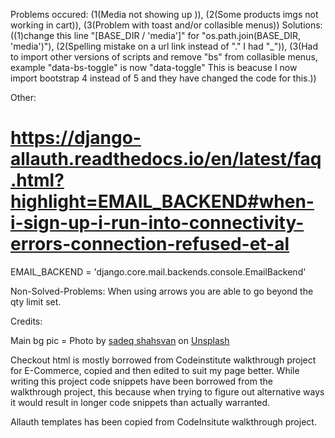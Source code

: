 Problems occured: (1(Media not showing up )), (2(Some products imgs not working in cart)), (3(Problem with toast and/or collasible menus))
Solutions: ((1)change this line "[BASE_DIR / 'media']" for "os.path.join(BASE_DIR, 'media')"), (2(Spelling mistake on a url link instead of "." I had "_")),
(3(Had to import other versions of scripts and remove "bs" from collasible menus, example "data-bs-toggle" is now "data-toggle" This is beacuse I now import bootstrap 4 instead of 5 and they have changed the code for this.))

Other:
# https://django-allauth.readthedocs.io/en/latest/faq.html?highlight=EMAIL_BACKEND#when-i-sign-up-i-run-into-connectivity-errors-connection-refused-et-al
EMAIL_BACKEND = 'django.core.mail.backends.console.EmailBackend'



Non-Solved-Problems: When using arrows you are able to go beyond the qty limit set.

Credits:

Main bg pic = Photo by <a href="https://unsplash.com/@sadeqshahsvan?utm_source=unsplash&utm_medium=referral&utm_content=creditCopyText">sadeq shahsvan</a> on <a href="https://unsplash.com/s/photos/gaming?utm_source=unsplash&utm_medium=referral&utm_content=creditCopyText">Unsplash</a>

Checkout html is mostly borrowed from Codeinstitute walkthrough project for E-Commerce, copied and then edited to suit my page better.
While writing this project code snippets have been borrowed from the walkthrough project, this because when trying to figure out alternative ways it would result in longer code snippets than actually warranted.

Allauth templates has been copied from CodeInsitute walkthrough project.
  